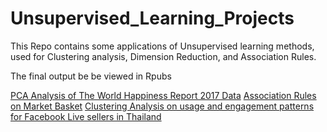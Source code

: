 # Unsupervised_Learning_Projects
This Repo contains some applications of Unsupervised learning methods,  used for Clustering analysis, Dimension Reduction, and Association Rules.

The final output be be viewed in Rpubs

[PCA Analysis of The World Happiness Report 2017 Data](https://rpubs.com/Macosso/PCA_HappinessReport2017)
[Association Rules on Market Basket](https://rpubs.com/Macosso/AR_MBA)
[Clustering Analysis on usage and engagement patterns for Facebook Live sellers in Thailand](https://rpubs.com/Macosso/ClusteringAnalysis101)
